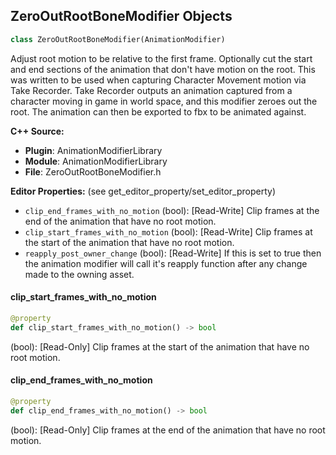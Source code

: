 ## ZeroOutRootBoneModifier Objects

```python
class ZeroOutRootBoneModifier(AnimationModifier)
```

Adjust root motion to be relative to the first frame. Optionally cut the start and end sections of the animation that don't have motion on the root.
      This was written to be used when capturing Character Movement motion via Take Recorder. Take Recorder outputs an animation captured from
      a character moving in game in world space, and this modifier zeroes out the root. The animation can then be exported to fbx to be animated against.

**C++ Source:**

- **Plugin**: AnimationModifierLibrary
- **Module**: AnimationModifierLibrary
- **File**: ZeroOutRootBoneModifier.h

**Editor Properties:** (see get_editor_property/set_editor_property)

- ``clip_end_frames_with_no_motion`` (bool):  [Read-Write] Clip frames at the end of the animation that have no root motion.
- ``clip_start_frames_with_no_motion`` (bool):  [Read-Write] Clip frames at the start of the animation that have no root motion.
- ``reapply_post_owner_change`` (bool):  [Read-Write] If this is set to true then the animation modifier will call it's reapply function after any change made to the owning asset.

<a id="unreal.ZeroOutRootBoneModifier.clip_start_frames_with_no_motion"></a>

#### clip_start_frames_with_no_motion

```python
@property
def clip_start_frames_with_no_motion() -> bool
```

(bool):  [Read-Only] Clip frames at the start of the animation that have no root motion.

<a id="unreal.ZeroOutRootBoneModifier.clip_end_frames_with_no_motion"></a>

#### clip_end_frames_with_no_motion

```python
@property
def clip_end_frames_with_no_motion() -> bool
```

(bool):  [Read-Only] Clip frames at the end of the animation that have no root motion.

<a id="unreal.MotionExtractorModifier"></a>